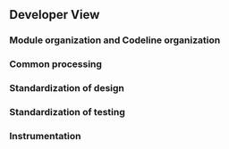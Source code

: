 #

## Developer View

### Module organization and Codeline organization

### Common processing

### Standardization of design

### Standardization of testing

### Instrumentation

